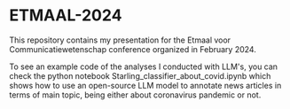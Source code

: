 # ETMAAL-2024

This repository contains my presentation for the Etmaal voor Communicatiewetenschap conference organized in February 2024. 

To see an example code of the analyses I conducted with LLM's, you can check the python notebook Starling_classifier_about_covid.ipynb which shows how to use an open-source LLM model to annotate news articles in terms of main topic, being either about coronavirus pandemic or not. 
